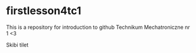 # firstlesson4tc1
This is a repository for introduction to github
Technikum Mechatroniczne nr 1 <3


Skibi tilet